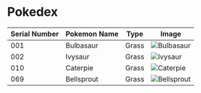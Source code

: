 # Pokedex
| Serial Number | Pokemon Name | Type | Image |
| --- |---| ---| --- |
| 001 | Bulbasaur | Grass | ![Bulbasaur](https://cdn.bulbagarden.net/upload/2/21/001Bulbasaur.png)|
| 002 | Ivysaur | Grass | ![Ivysaur](https://assets.pokemon.com/assets/cms2/img/pokedex/full/002.png)|
| 010 | Caterpie | Grass | ![Caterpie](https://cdn.bulbagarden.net/upload/5/5d/010Caterpie.png)|
| 069 | Bellsprout | Grass | ![Bellsprout](https://assets.pokemon.com/assets/cms2/img/pokedex/full/069.png)|

